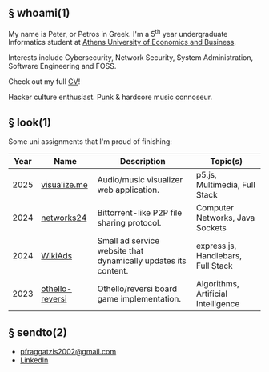 ## &sect; whoami(1)

My name is Peter, or Petros in Greek.  I'm a 5<sup>th</sup> year undergraduate Informatics student at [Athens University of Economics and Business](https://www.dept.aueb.gr/en/cs "Homepage for AUEB Department of Informatics").

Interests include Cybersecurity, Network Security, System Administration, Software Engineering and FOSS.

Check out my full [CV](res/cv.pdf "My CV in PDF")!

Hacker culture enthusiast.  Punk &amp; hardcore music connoseur.

## &sect; look(1)

Some uni assignments that I'm proud of finishing:

| Year | Name                                                                                               | Description                                                    | Topic(s)                            |
| ---  | ---                                                                                                | ---                                                            | ---                                 |
| 2025 | [visualize.me](http://github.com/pFragga/visualize.me "'visualize.me' GitHub repository")          | Audio/music visualizer web application.                        | p5.js, Multimedia, Full Stack       |
| 2024 | [networks24](http://github.com/pFragga/networks24 "'networks24' GitHub repository")                | Bittorrent-like P2P file sharing protocol.                     | Computer Networks, Java Sockets     |
| 2024 | [WikiAds](http://github.com/pFragga/WikiAds "'WikiAds' GitHub repository")                         | Small ad service website that dynamically updates its content. | express.js, Handlebars, Full Stack  |
| 2023 | [othello-reversi](http://github.com/pFragga/othello-reversi "'othello-reversi' GitHub repository") | Othello/reversi board game implementation.                     | Algorithms, Artificial Intelligence |

## &sect; sendto(2)

* <pfraggatzis2002@gmail.com>
* [LinkedIn](http://www.linkedin.com/in/peter-frangatzis-4bab44279 "My LinkedIn profile")
